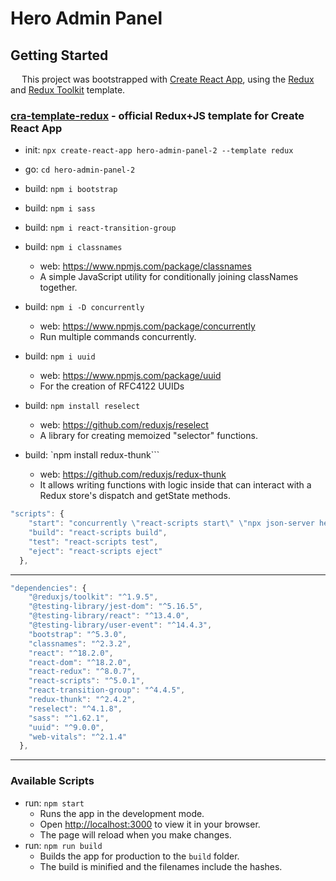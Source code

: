 # Hero Admin Panel

## Getting Started

&emsp; This project was bootstrapped with [Create React App](https://github.com/facebook/create-react-app), using the [Redux](https://redux.js.org/) and [Redux Toolkit](https://redux-toolkit.js.org/) template.

### [cra-template-redux](https://github.com/reduxjs/redux-templates/tree/master/packages/cra-template-redux) - official Redux+JS template for Create React App
+ init: ``npx create-react-app hero-admin-panel-2 --template redux``
+ go: ``cd hero-admin-panel-2``

+ build: ``npm i bootstrap``
+ build: ``npm i sass``
+ build: ``npm i react-transition-group``
+ build: ``npm i classnames``
  - web: https://www.npmjs.com/package/classnames
  - A simple JavaScript utility for conditionally joining classNames together.
+ build: ``npm i -D concurrently``
  - web: https://www.npmjs.com/package/concurrently
  - Run multiple commands concurrently. 
+ build: ``npm i uuid``
  - web: https://www.npmjs.com/package/uuid
  - For the creation of RFC4122 UUIDs
+ build: ``npm install reselect``
  - web: https://github.com/reduxjs/reselect
  - A library for creating memoized "selector" functions. 
+ build: `npm install redux-thunk```
  - web: https://github.com/reduxjs/redux-thunk
  -  It allows writing functions with logic inside that can interact with a Redux store's dispatch and getState methods.

```javascript
"scripts": {
    "start": "concurrently \"react-scripts start\" \"npx json-server heroes.json --port 3001\"",
    "build": "react-scripts build",
    "test": "react-scripts test",
    "eject": "react-scripts eject"
  },
```

- - -

```javascript
"dependencies": {
    "@reduxjs/toolkit": "^1.9.5",
    "@testing-library/jest-dom": "^5.16.5",
    "@testing-library/react": "^13.4.0",
    "@testing-library/user-event": "^14.4.3",
    "bootstrap": "^5.3.0",
    "classnames": "^2.3.2",
    "react": "^18.2.0",
    "react-dom": "^18.2.0",
    "react-redux": "^8.0.7",
    "react-scripts": "^5.0.1",
    "react-transition-group": "^4.4.5",
    "redux-thunk": "^2.4.2",
    "reselect": "^4.1.8",
    "sass": "^1.62.1",
    "uuid": "^9.0.0",
    "web-vitals": "^2.1.4"
  },
```

- - -

### Available Scripts

+ run: ``npm start``
  - Runs the app in the development mode.
  - Open [http://localhost:3000](http://localhost:3000) to view it in your browser.
  - The page will reload when you make changes.
+ run: ``npm run build``
  - Builds the app for production to the `build` folder.
  - The build is minified and the filenames include the hashes.



















